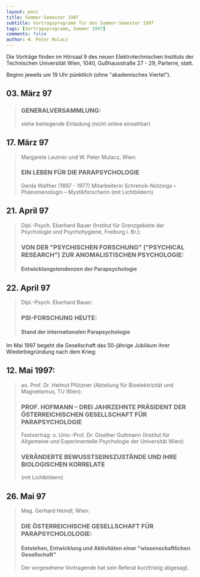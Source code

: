 ```yaml
---
layout: post
title: Sommer-Semester 1997
subtitle: Vortragsprogramm für das Sommer-Semester 1997
tags: [Vortragsprogramm, Sommer 1997]
comments: false
author: W. Peter Mulacz
---
```


Die Vorträge finden im Hörsaal 9 des neuen Elektrotechnischen Instituts der Technischen Universität Wien, 1040, Gußhausstraße 27 - 29, Parterre, statt.

Beginn jeweils um 19 Uhr pünktlich (ohne "akademisches Viertel").

## 03. März 97
> ### GENERALVERSAMMLUNG:
> siehe beiliegende Einladung (nicht online einsehbar)

## 17. März 97   	
> Margarete Leutner und W. Peter Mulacz, Wien:
> ### EIN LEBEN FÜR DIE PARAPSYCHOLOGIE
> Gerda Walther (1897 - 1977)
> Mitarbeiterin Schrenck-Notzings – Phänomenologin – Mystikforscherin
> (mit Lichtbildern)

## 21. April 97
> Dipl.-Psych. Eberhard Bauer  (Institut für Grenzgebiete der Psychologie und Psychohygiene, Freiburg i. Br.):
> ### VON DER "PSYCHISCHEN FORSCHUNG" ("PSYCHICAL RESEARCH") ZUR ANOMALISTISCHEN PSYCHOLOGIE:
> #### Entwicklungstendenzen der Parapsychologie

## 22. April 97
> Dipl.-Psych. Eberhard Bauer:
> ### PSI-FORSCHUNG HEUTE:
> #### Stand der internationalen Parapsychologie

Im Mai 1997 begeht die Gesellschaft das 50-jährige Jubiläum ihrer Wiederbegründung nach dem Krieg:

## 12. Mai 1997:
> ao. Prof. Dr. Helmut Pfützner (Abteilung für Bioelektrizität und Magnetismus, TU Wien):
> ### PROF. HOFMANN – DREI JAHRZEHNTE PRÄSIDENT DER ÖSTERREICHISCHEN GESELLSCHAFT FÜR PARAPSYCHOLOGIE
> Festvortrag:
> o. Univ.-Prof. Dr. Giselher Guttmann (Institut für Allgemeine und Experimentelle Psychologie der Universität Wien):
> ### VERÄNDERTE BEWUSSTSEINSZUSTÄNDE UND IHRE BIOLOGISCHEN KORRELATE
> (mit Lichtbildern)


## 26. Mai 97
> Mag. Gerhard Heindl, Wien: 
> ### DIE ÖSTERREICHISCHE GESELLSCHAFT FÜR PARAPSYCHOLOLOGIE:
> #### Entstehen, Entwicklung und Aktivitäten einer "wissenschaftlichen Gesellschaft"
> Der vorgesehene Vortragende hat sein Referat kurzfristig abgesagt.


